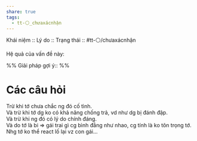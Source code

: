 ```yaml
---
share: true
tags:
  - tt-⚪_chưaxácnhận
---
```


Khái niệm :: 
Lý do :: 
Trạng thái :: #tt-⚪/chưaxácnhận

Hệ quả của vấn đề này:


%%
Giải pháp gợi ý:: 
%%



# Các câu hỏi

Trừ khi tớ chưa chắc ng đó cố tình.  
Và trừ khi tớ dg ko có khả năng chống trả, vd như dg bị đánh đập.  
Và trừ khi ng đó có lý do chính đáng.  
Và do tớ là bi => gái trai gì cg bình đẳng như nhao, cg tính là ko tôn trọng tớ. Nhg tớ ko thể react lố lại vz con gái...